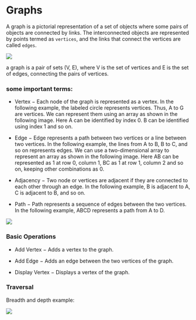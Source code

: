 # Graphs

A graph is a pictorial representation of a set of objects where some pairs of objects are connected by links. The interconnected objects are represented by points termed as `vertices`, and the links that connect the vertices are called `edges`.

![](https://media.geeksforgeeks.org/wp-content/cdn-uploads/undirectedgraph.png)

a graph is a pair of sets (V, E), where V is the set of vertices and E is the set of edges, connecting the pairs of vertices. 

### some important terms:

- Vertex − Each node of the graph is represented as a vertex. In the following example, the labeled circle represents vertices. Thus, A to G are vertices. We can represent them using an array as shown in the following image. Here A can be identified by index 0. B can be identified using index 1 and so on.

- Edge − Edge represents a path between two vertices or a line between two vertices. In the following example, the lines from A to B, B to C, and so on represents edges. We can use a two-dimensional array to represent an array as shown in the following image. Here AB can be represented as 1 at row 0, column 1, BC as 1 at row 1, column 2 and so on, keeping other combinations as 0.

- Adjacency − Two node or vertices are adjacent if they are connected to each other through an edge. In the following example, B is adjacent to A, C is adjacent to B, and so on.

- Path − Path represents a sequence of edges between the two vertices. In the following example, ABCD represents a path from A to D.

![](https://www.tutorialspoint.com/data_structures_algorithms/images/graph.jpg)

### Basic Operations

- Add Vertex − Adds a vertex to the graph.

- Add Edge − Adds an edge between the two vertices of the graph.

- Display Vertex − Displays a vertex of the graph.

### Traversal

Breadth and depth example: 

![](https://open4tech.com/wp-content/uploads/2019/01/BFS-DFS.png)